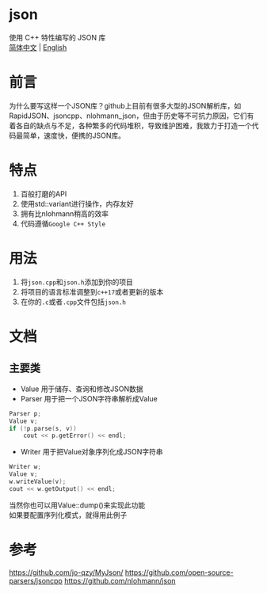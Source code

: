 ﻿# json
使用 C++ 特性编写的 JSON 库  
[简体中文](README.md) | [English](README_EN.md)

# 前言
为什么要写这样一个JSON库？github上目前有很多大型的JSON解析库，如RapidJSON、jsoncpp、nlohmann_json，但由于历史等不可抗力原因，它们有着各自的缺点与不足，各种繁多的代码堆积，导致维护困难，我致力于打造一个代码最简单，速度快，便携的JSON库。

# 特点
1. 百般打磨的API
2. 使用std::variant进行操作，内存友好
3. 拥有比nlohmann稍高的效率
4. 代码遵循`Google C++ Style`

# 用法
1. 将`json.cpp`和`json.h`添加到你的项目
2. 将项目的语言标准调整到`c++17`或者更新的版本
3. 在你的`.c`或者`.cpp`文件包括`json.h`

# 文档
## 主要类
* Value
用于储存、查询和修改JSON数据
* Parser
用于把一个JSON字符串解析成Value
```cpp
Parser p;
Value v;
if (!p.parse(s, v))
	cout << p.getError() << endl;
```
* Writer
用于把Value对象序列化成JSON字符串
```cpp
Writer w;
Value v;
w.writeValue(v);
cout << w.getOutput() << endl;
```
当然你也可以用Value::dump()来实现此功能  
如果要配置序列化模式，就得用此例子

# 参考
https://github.com/jo-qzy/MyJson/
https://github.com/open-source-parsers/jsoncpp
https://github.com/nlohmann/json
